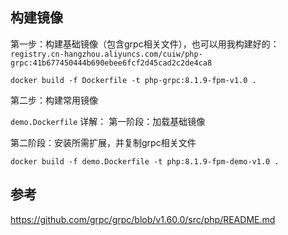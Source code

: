## 构建镜像

第一步：构建基础镜像（包含grpc相关文件），也可以用我构建好的：`registry.cn-hangzhou.aliyuncs.com/cuiw/php-grpc:41b677450444b690ebee6fcf2d45cad2c2de4ca8`
```
docker build -f Dockerfile -t php-grpc:8.1.9-fpm-v1.0 .
```

第二步：构建常用镜像

`demo.Dockerfile` 详解：
第一阶段：加载基础镜像

第二阶段：安装所需扩展，并复制grpc相关文件
```
docker build -f demo.Dockerfile -t php:8.1.9-fpm-demo-v1.0 .
```

## 参考
https://github.com/grpc/grpc/blob/v1.60.0/src/php/README.md